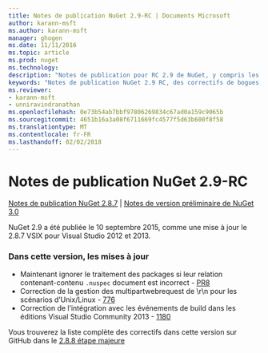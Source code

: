 ```yaml
---
title: Notes de publication NuGet 2.9-RC | Documents Microsoft
author: karann-msft
ms.author: karann-msft
manager: ghogen
ms.date: 11/11/2016
ms.topic: article
ms.prod: nuget
ms.technology: 
description: "Notes de publication pour RC 2.9 de NuGet, y compris les problèmes connus, les correctifs de bogues, les fonctionnalités ajoutées et dcr."
keywords: "Notes de publication NuGet 2.9 RC, des correctifs de bogues, problèmes connus, ajouté des fonctionnalités, DCR"
ms.reviewer:
- karann-msft
- unniravindranathan
ms.openlocfilehash: 0e73b54ab7bbf97806269834c67ad0a159c9065b
ms.sourcegitcommit: 4651b16a3a08f6711669fc4577f5d63b600f8f58
ms.translationtype: MT
ms.contentlocale: fr-FR
ms.lasthandoff: 02/02/2018
---
```

# <a name="nuget-29-rc-release-notes"></a>Notes de publication NuGet 2.9-RC

[Notes de publication NuGet 2.8.7](../release-notes/nuget-2.8.7.md) | [Notes de version préliminaire de NuGet 3.0](../release-notes/nuget-3.0-preview.md)

NuGet 2.9 a été publiée le 10 septembre 2015, comme une mise à jour le 2.8.7 VSIX pour Visual Studio 2012 et 2013.

### <a name="updates-in-this-release"></a>Dans cette version, les mises à jour

* Maintenant ignorer le traitement des packages si leur relation contenant-contenu `.nuspec` document est incorrect - [PR8](https://github.com/NuGet/NuGet2/pull/8)
* Correction de la gestion des multipartwebrequest de \r\n pour les scénarios d’Unix/Linux - [776](https://github.com/NuGet/Home/issues/776)
* Correction de l’intégration avec les événements de build dans les éditions Visual Studio Community 2013 - [1180](https://github.com/NuGet/Home/issues/1180)


Vous trouverez la liste complète des correctifs dans cette version sur GitHub dans le [2.8.8 étape majeure](https://github.com/NuGet/Home/issues?q=milestone%3A2.8.8+is%3Aclosed)
